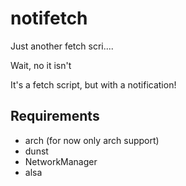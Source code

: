 # notifetch

Just another fetch scri....

Wait, no it isn't

It's a fetch script, but with a notification!



## Requirements

* arch (for now only arch support)
* dunst
* NetworkManager
* alsa
